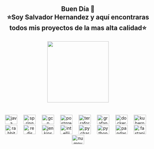<h2 align="center">Buen Día 👋 <br>⭐Soy Salvador Hernandez y aquí encontraras todos mis proyectos de la mas alta calidad⭐</h2>

###

<div align="center">
  <img height="200" src="https://media.giphy.com/media/78XCFBGOlS6keY1Bil/giphy.gif?cid=790b76112ah10w5kqpytrwe6bz3inf7qz8c0l133gasfs724&ep=v1_gifs_search&rid=giphy.gif&ct=g"  />
</div>

###

<br clear="both">

<div align="center">
  <img width="40" src="https://cdn.jsdelivr.net/gh/devicons/devicon/icons/java/java-original.svg" height="30" alt="java logo"  />
  <img width="12" />
  <img width="40" src="https://cdn.simpleicons.org/spring/6DB33F" height="30" alt="spring logo"  />
  <img width="12" />
  <img width="40" src="https://skillicons.dev/icons?i=gcp" height="30" alt="gcp logo"  />
  <img width="12" />
  <img width="40" src="https://cdn.jsdelivr.net/gh/devicons/devicon/icons/postgresql/postgresql-original.svg" height="30" alt="postgresql logo"  />
  <img width="12" />
  <img width="40" src="https://cdn.jsdelivr.net/gh/devicons/devicon/icons/terraform/terraform-original.svg" height="30" alt="terraform logo"  />
  <img width="12" />
  <img width="40" src="https://cdn.jsdelivr.net/gh/devicons/devicon/icons/grafana/grafana-original.svg" height="30" alt="grafana logo"  />
  <img width="12" />
  <img width="40" src="https://cdn.jsdelivr.net/gh/devicons/devicon/icons/docker/docker-original.svg" height="30" alt="docker logo"  />
  <img width="12" />
  <img width="40" src="https://cdn.jsdelivr.net/gh/devicons/devicon/icons/kubernetes/kubernetes-plain.svg" height="30" alt="kubernetes logo"  />
  <img width="12" />
  <img width="40" src="https://skillicons.dev/icons?i=rabbitmq" height="30" alt="rabbitmq logo"  />
  <img width="12" />
  <img width="40" src="https://cdn.jsdelivr.net/gh/devicons/devicon/icons/redis/redis-original.svg" height="30" alt="redis logo"  />
  <img width="12" />
  <img width="40" src="https://skillicons.dev/icons?i=jenkins" height="30" alt="jenkins logo"  />
  <img width="12" />
  <img width="40" src="https://cdn.jsdelivr.net/gh/devicons/devicon/icons/intellij/intellij-original.svg" height="30" alt="intellij logo"  />
  <img width="12" />
  <img width="40" src="https://cdn.jsdelivr.net/gh/devicons/devicon/icons/pycharm/pycharm-original.svg" height="30" alt="pycharm logo"  />
  <img width="12" />
  <img width="40" src="https://cdn.jsdelivr.net/gh/devicons/devicon/icons/python/python-original.svg" height="30" alt="python logo"  />
  <img width="12" />
  <img width="40" src="https://cdn.jsdelivr.net/gh/devicons/devicon/icons/pandas/pandas-original.svg" height="30" alt="pandas logo"  />
  <img width="12" />
  <img width="40" src="https://cdn.jsdelivr.net/gh/devicons/devicon/icons/fastapi/fastapi-original.svg" height="30" alt="fastapi logo"  />
  <img width="12" />
  <img width="40" src="https://cdn.jsdelivr.net/gh/devicons/devicon/icons/numpy/numpy-original.svg" height="30" alt="numpy logo"  />
</div>

###
